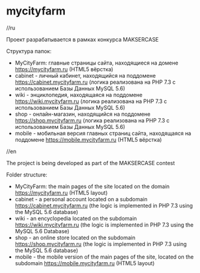 # mycityfarm
//ru

Проект разрабатывается в рамках конкурса MAKSERCASE

Структура папок:
- MyCityFarm: главные страницы сайта, находящиеся на домене https://mycityfarm.ru (HTML5 вёрстка)
- cabinet - личный кабинет, находящийся на поддомене https://cabinet.mycityfarm.ru (логика реализована на PHP 7.3 с использованием Базы Данных MySQL 5.6)
- wiki - энциклопедия, находящаяся на поддомене https://wiki.mycityfarm.ru (логика реализована на PHP 7.3 с использованием Базы Данных MySQL 5.6)
- shop - онлайн-магазин, находящийся на поддомене https://shop.mycityfarm.ru (логика реализована на PHP 7.3 с использованием Базы Данных MySQL 5.6)
- mobile - мобильная версия главных страниц сайта, находящаяся на поддомене https://mobile.mycityfarm.ru (HTML5 вёрстка)




//en

The project is being developed as part of the MAKSERCASE contest

Folder structure:
- MyCityFarm: the main pages of the site located on the domain https://mycityfarm.ru (HTML5 layout)
- cabinet - a personal account located on a subdomain https://cabinet.mycityfarm.ru (the logic is implemented in PHP 7.3 using the MySQL 5.6 database)
- wiki - an encyclopedia located on the subdomain https://wiki.mycityfarm.ru (the logic is implemented in PHP 7.3 using the MySQL 5.6 Database)
- shop - an online store located on the subdomain https://shop.mycityfarm.ru (the logic is implemented in PHP 7.3 using the MySQL 5.6 database)
- mobile - the mobile version of the main pages of the site, located on the subdomain https://mobile.mycityfarm.ru (HTML5 layout)


